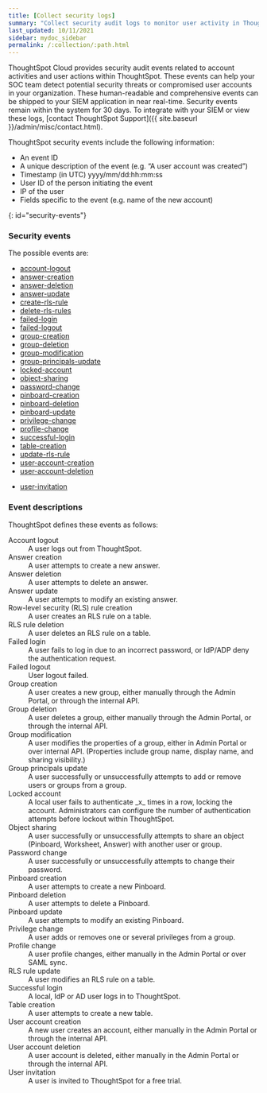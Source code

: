 ```yaml
---
title: [Collect security logs]
summary: "Collect security audit logs to monitor user activity in ThoughtSpot and increase your system security."
last_updated: 10/11/2021
sidebar: mydoc_sidebar
permalink: /:collection/:path.html
---
```


ThoughtSpot Cloud provides security audit events related to account activities and user actions within ThoughtSpot. These events can help your SOC team detect potential security threats or compromised user accounts in your organization. These human-readable and comprehensive events can be shipped to your SIEM application in near real-time. Security events remain within the system for 30 days. To integrate with your SIEM or view these logs, [contact ThoughtSpot Support]({{ site.baseurl }}/admin/misc/contact.html).

ThoughtSpot security events include the following information:

- An event ID
- A unique description of the event (e.g. “A user account was created”)
- Timestamp (in UTC) yyyy/mm/dd:hh:mm:ss
- User ID of the person initiating the event
- IP of the user
- Fields specific to the event (e.g. name of the new account)

{: id="security-events"}
### Security events

The possible events are:

- [account-logout](#logout-successful)
- [answer-creation](#create-answer)
- [answer-deletion](#delete-answers)
- [answer-update](#update-answers)
- [create-rls-rule](#create-rls-rule)
- [delete-rls-rules](#delete-rls-rules)
- [failed-login](#login-failed)
- [failed-logout](#logout-failed)
- [group-creation](#user-groups-created)
- [group-deletion](#user-groups-deleted)
- [group-modification](#user-group-modified)
- [group-principals-update](#principals-in-group-update)
- [locked-account](#account-locked)
- [object-sharing](#share-objects)
- [password-change](#update-password)
- [pinboard-creation](#create-pinboard)
- [pinboard-deletion](#delete-pinboards)
- [pinboard-update](#update-pinboards)
- [privilege-change](#privilege-changes)
- [profile-change](#users-modified)
- [successful-login](#login-successful)
- [table-creation](#create-tables)
- [update-rls-rule](#update-rls-rule)
- [user-account-creation](#users-created)
- [user-account-deletion](#users-deleted)
<!-- - [user-group-change](#user-group-change)-->
- [user-invitation](#user-invited)

### Event descriptions

ThoughtSpot defines these events as follows:

<dl>
<dlentry id="logout-successful">
 <dt>Account logout</dt>
 <dd>A user logs out from ThoughtSpot.</dd>
</dlentry>
<dlentry id="create-answer">
 <dt>Answer creation</dt>
 <dd>A user attempts to create a new answer.</dd>
</dlentry>
<dlentry id="delete-answers">
 <dt>Answer deletion</dt>
 <dd>A user attempts to delete an answer.</dd>
</dlentry>
<dlentry id="update-answers">
 <dt>Answer update</dt>
 <dd>A user attempts to modify an existing answer.</dd>
</dlentry>
<dlentry id="create-rls-rule">
 <dt>Row-level security (RLS) rule creation</dt>
 <dd>A user creates an RLS rule on a table.</dd>
</dlentry>
<dlentry id="delete-rls-rules">
 <dt>RLS rule deletion</dt>
 <dd>A user deletes an RLS rule on a table.</dd>
</dlentry>
<dlentry id="login-failed">
 <dt>Failed login</dt>
 <dd>A user fails to log in due to an incorrect password, or IdP/ADP deny the authentication request.</dd>
</dlentry>
<dlentry id="logout-failed">
 <dt>Failed logout</dt>
 <dd>User logout failed.</dd>
</dlentry>
<dlentry id="user-groups-created">
 <dt>Group creation</dt>
 <dd>A user creates a new group, either manually through the Admin Portal, or through the internal API.</dd>
</dlentry>
<dlentry id="user-groups-deleted">
 <dt>Group deletion</dt>
 <dd>A user deletes a group, either manually through the Admin Portal, or through the internal API.</dd>
</dlentry>
<dlentry id="group-modification">
 <dt>Group modification</dt>
 <dd>A user modifies the properties of a group, either in Admin Portal or over internal API. (Properties include group name, display name, and sharing visibility.)</dd>
</dlentry>
<dlentry id="principals-in-group-update">
 <dt>Group principals update</dt>
 <dd>A user successfully or unsuccessfully attempts to add or remove users or groups from a group.</dd>
</dlentry>
<dlentry id="account-locked">
 <dt>Locked account</dt>
 <dd>A local user fails to authenticate _x_ times in a row, locking the account. Administrators can configure the number of authentication attempts before lockout within ThoughtSpot.</dd>
</dlentry>
<!--
<dlentry id="object-creation">
 <dt>Object creation</dt>
 <dd>A user creates a new object (pinboard, worksheet, answer, etc.) in ThoughtSpot.</dd>
</dlentry>
<dlentry id="object-deletion">
 <dt>Object deletion</dt>
 <dd>A user successfully or unsuccessfully attempts to delete an object (pinboard, worksheet, answer).</dd>
</dlentry>
<dlentry id="object-modification">
 <dt>Object modification</dt>
 <dd>A user successfully or unsuccessfully attempts to change the properties of an object.</dd>
</dlentry>
-->
<dlentry id="share-objects">
 <dt>Object sharing</dt>
 <dd>A user successfully or unsuccessfully attempts to share an object (Pinboard, Worksheet, Answer) with another user or group.</dd>
</dlentry>
<dlentry id="update-password">
 <dt>Password change</dt>
 <dd>A user successfully or unsuccessfully attempts to change their password.</dd>
</dlentry>
<dlentry id="create-pinboard">
 <dt>Pinboard creation</dt>
 <dd>A user attempts to create a new Pinboard.</dd>
</dlentry>
<dlentry id="delete-pinboards">
 <dt>Pinboard deletion</dt>
 <dd>A user attempts to delete a Pinboard.</dd>
</dlentry>
<dlentry id="update-pinboards">
 <dt>Pinboard update</dt>
 <dd>A user attempts to modify an existing Pinboard.</dd>
</dlentry>
<dlentry id="privilege-changes">
 <dt>Privilege change</dt>
 <dd>A user adds or removes one or several privileges from a group.</dd>
</dlentry>
<dlentry id="users-modified">
 <dt>Profile change</dt>
 <dd>A user profile changes, either manually in the Admin Portal or over SAML sync.</dd>
</dlentry>
<dlentry id="update-rls-rule">
<dt>RLS rule update</dt>
<dd>A user modifies an RLS rule on a table.</dd>
</dlentry>
<dlentry id="login-successful">
  <dt>Successful login</dt>
  <dd>A local, IdP or AD user logs in to ThoughtSpot.</dd>
 </dlentry>
 <dlentry id="create-tables">
  <dt>Table creation</dt>
  <dd>A user attempts to create a new table.</dd>
 </dlentry>
 <dlentry id="users-created">
  <dt>User account creation</dt>
  <dd>A new user creates an account, either manually in the Admin Portal or through the internal API.</dd>
 </dlentry>
 <dlentry id="users-deleted">
  <dt>User account deletion</dt>
  <dd>A user account is deleted, either manually in the Admin Portal or through the internal API.</dd>
 </dlentry>
<!--
 <dlentry id="user-group-change">
  <dt>User group change</dt>
  <dd>A successful or unsuccessful attempt to change the user list to a group by adding or removing members.</dd>
 </dlentry>
 -->
 <dlentry id="user-invited">
  <dt>User invitation</dt>
  <dd>A user is invited to ThoughtSpot for a free trial.</dd>
 </dlentry>
</dl>


<!--
ThoughtSpot includes a number of management tools, monitoring applications, and automated processes to support system security. System security includes managing access and privileges, audit logs, security policies, and Linux OS installed package updates.

## Audit logs

There are several ways you can view audit log information in ThoughtSpot. You can see recent events in the Control Center or view more detailed audit logs using tscli. Administrators can view audit logs of configuration changes users have made to ThoughtSpot in these ways:

- Monitor events from the [Control Center]({{ site.baseurl }}/admin/system-monitor/monitor-pinboards.html#).
- Generate audit log reports through the `tscli` command.


You can access an audit log of cluster events through tscli. You can also access information on cluster updates, configurations, data loading and metadata events.

Use the `tscli event list` command to return an audit list of events from the cluster. The syntax is:

```
tscli event list
   [--include <all|config|notification>]
   [--since <hours,minutes,days>
   | --from <yyyymmdd-HH:MM>
   --to <yyyymmdd-HH:MM>]
   [--detail]
   [--summary_contains
   <'string1'| 'string2' ...>]
   [--detail_contains
   <'string1'| 'string2' ...>]
   [--attributes
   <key1='value1'|
   key2='value2' ...>]
```

Optional parameters are:

| Parameter | Description |
|---------------|---------------------|
| `--include` | Specifies the type of events to include, and can be `all`, `config`, or `notification`. |
| `--detail` | Returns the events in a detail format rather than a tabular summary, which is the default. |
| `--summary_contains <'string1' | 'string2' ...>` | Specifies a string to check for in the event summary. Enclose strings in single quotes, and separate multiple strings with &pipe;. Events that match all specified strings will be returned. |
| `--detail_contains <'string1'| 'string2' ...>` | Specifies a string to check for in the detail. Enclose strings in single quotes, and separate multiple strings with `|` (pipe symbol). Events that match all specified strings will be returned.|
| `--attributes <key1='value1' &pipe; key2='value2' ...>` | Specifies attributes to match as key=value pairs. Separate multiple attributes with `|` (pipe symbol). Events that match all specified key/value pairs will be returned. Put single quotes around the value(s). |

And a time window made up of either:

- `--since <hours,minutes,days>` is a time in the past for where the event audit begins, ending at the present time. Specify a human readable duration string, e.g. 4h (4 hours), 30m (30 minutes), 1d (1 day).

Or both:

- `--from <yyyymmdd-HH:MM>` is a timestamp for where to begin the event audit. It must be of the form: yyyymmdd-HH:MM.
- `--to <yyyymmdd-HH:MM>` is a timestamp for where to end the event audit. It must be of the form: yyyymmdd-HH:MM.

To get audit logs:

1. Log in to the Linux shell using SSH.
2. Issue the `tscli event list` command, with the desired parameters, for example:

    ```
    $ tscli event list
       --include config
       --since 24 hours
    ```


## Security policies

Security policies are the principles and processes ThoughtSpot uses in development to ensure a product that conforms to security standards. Security policies ensure a secure product with each release. When a release is in development, each build is tested using Qualys Network Security and Vulnerability Management Suite. Issues and vulnerabilities are fixed proactively, based on the results.

The ThoughtSpot Engineering and ThoughtSpot Support teams are notified of Common Vulnerabilities and Exposures (CVEs), so they can patch OS packages proactively as well. You can view installed packages along with their version numbers at any time, in order to see if you require an update to ThoughtSpot.

Whenever a CVE is identified, and an OS package needs to be updated, the next patch release will include the patch or update. You can view installed Linux packages at any time, along with the version numbers of the installed packages.

## Third-party security software for security, governance, and monitoring of ThoughtSpot

You can install supported [third-party security and monitoring software]({{ site.baseurl}}/admin/data-security/about-secure-monitor-sw.html#) on a ThoughtSpot cluster.
-->
